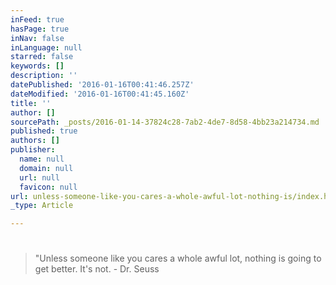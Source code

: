 ```yaml
---
inFeed: true
hasPage: true
inNav: false
inLanguage: null
starred: false
keywords: []
description: ''
datePublished: '2016-01-16T00:41:46.257Z'
dateModified: '2016-01-16T00:41:45.160Z'
title: ''
author: []
sourcePath: _posts/2016-01-14-37824c28-7ab2-4de7-8d58-4bb23a214734.md
published: true
authors: []
publisher:
  name: null
  domain: null
  url: null
  favicon: null
url: unless-someone-like-you-cares-a-whole-awful-lot-nothing-is/index.html
_type: Article

---
```

# 
> 
> ## 
> 
> "Unless someone like you cares a whole awful lot, nothing is going to get better. It's not. - Dr. Seuss